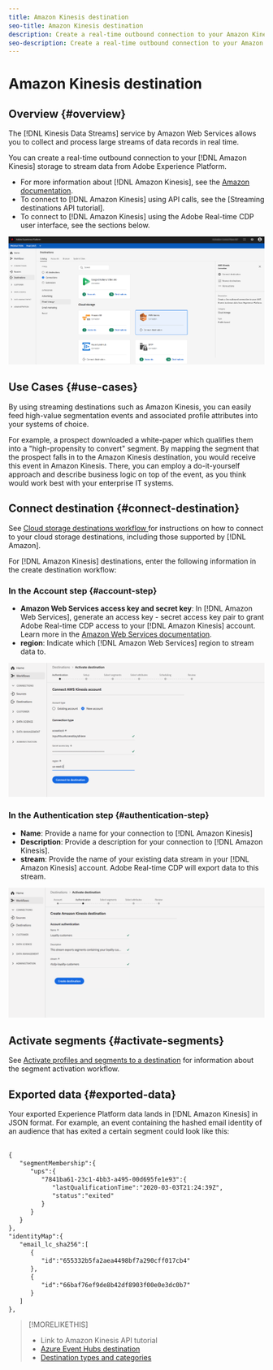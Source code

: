 ```yaml
---
title: Amazon Kinesis destination
seo-title: Amazon Kinesis destination
description: Create a real-time outbound connection to your Amazon Kinesis storage to stream data from Adobe Experience Platform.
seo-description: Create a real-time outbound connection to your Amazon Kinesis storage to stream data from Adobe Experience Platform.
---
```


# Amazon Kinesis destination

## Overview {#overview}

The [!DNL Kinesis Data Streams] service by Amazon Web Services allows you to collect and process large streams of data records in real time. 

You can create a real-time outbound connection to your [!DNL Amazon Kinesis] storage to stream data from Adobe Experience Platform. 

* For more information about [!DNL Amazon Kinesis], see the [Amazon documentation](https://docs.aws.amazon.com/streams/latest/dev/introduction.html).
* To connect to [!DNL Amazon Kinesis] using API calls, see the [Streaming destinations API tutorial].
* To connect to [!DNL Amazon Kinesis] using the Adobe Real-time CDP user interface, see the sections below.

![Amazon Kinesis in the UI](/help/rtcdp/destinations/assets/aws-kinesis-destination.png)


## Use Cases {#use-cases}

By using streaming destinations such as Amazon Kinesis, you can easily feed high-value segmentation events and associated profile attributes into your systems of choice.

For example, a prospect downloaded a white-paper which qualifies them into a "high-propensity to convert" segment. By mapping the segment that the prospect falls in to the Amazon Kinesis destination, you would receive this event in Amazon Kinesis. There, you can employ a do-it-yourself approach and describe business logic on top of the event, as you think would work best with your enterprise IT systems.

## Connect destination {#connect-destination}

See [Cloud storage destinations workflow ](/help/rtcdp/destinations/cloud-storage-destinations-workflow.md)for instructions on how to connect to your cloud storage destinations, including those supported by [!DNL Amazon]. 

For [!DNL Amazon Kinesis] destinations, enter the following information in the create destination workflow:

### In the Account step {#account-step}

* **Amazon Web Services access key and secret key**: In [!DNL Amazon Web Services], generate an access key - secret access key pair to grant Adobe Real-time CDP access to your [!DNL Amazon Kinesis] account. Learn more in the [Amazon Web Services documentation](https://docs.aws.amazon.com/IAM/latest/UserGuide/id_credentials_access-keys.html).
* **region**: Indicate which [!DNL Amazon Web Services] region to stream data to.

![Input fields in the account step](/help/rtcdp/destinations/assets/aws-kinesis-account-step.png)

### In the Authentication step {#authentication-step}

* **Name**: Provide a name for your connection to [!DNL Amazon Kinesis]
* **Description**: Provide a description for your connection to [!DNL Amazon Kinesis].
* **stream**: Provide the name of your existing data stream in your [!DNL Amazon Kinesis] account. Adobe Real-time CDP will export data to this stream.

![Input fields in the authentication step](/help/rtcdp/destinations/assets/aws-kinesis-authentication-step.png)

<!--

>[!IMPORTANT]
>
>Adobe Real-time CDP needs `write` permissions on the bucket object where the export files will be delivered.

-->

## Activate segments {#activate-segments}

See [Activate profiles and segments to a destination](/help/rtcdp/destinations/activate-destinations.md) for information about the segment activation workflow.

## Exported data {#exported-data}

Your exported Experience Platform data lands in [!DNL Amazon Kinesis] in JSON format. For example, an event containing the hashed email identity of an audience that has exited a certain segment could look like this:

```

{
   "segmentMembership":{
      "ups":{
         "7841ba61-23c1-4bb3-a495-00d695fe1e93":{
            "lastQualificationTime":"2020-03-03T21:24:39Z",
            "status":"exited"
         }
      }
   }
},
"identityMap":{
   "email_lc_sha256":[
      {
         "id":"655332b5fa2aea4498bf7a290cff017cb4"
      },
      {
         "id":"66baf76ef9de8b42df8903f00e0e3dc0b7"
      }
   ]
},

```



>[!MORELIKETHIS]
>
>* Link to Amazon Kinesis API tutorial
>* [Azure Event Hubs destination](/help/rtcdp/destinations/azure-event-hubs-destination.md)
>* [Destination types and categories](/help/rtcdp/destinations/destination-types.md) 
